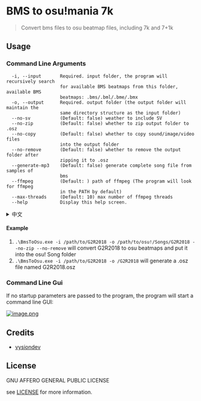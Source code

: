 # BMS to osu!mania 7k

> Convert bms files to osu beatmap files, including 7k and 7+1k

## Usage

### Command Line Arguments
```
  -i, --input       Required. input folder, the program will recursively search
                    for available BMS beatmaps from this folder, available BMS
                    beatmaps: .bms/.bml/.bme/.bmx
  -o, --output      Required. output folder (the output folder will maintain the
                    same directory structure as the input folder)
  --no-sv           (Default: false) weather to include SV
  --no-zip          (Default: false) whether to zip output folder to .osz
  --no-copy         (Default: false) whether to copy sound/image/video files
                    into the output folder
  --no-remove       (Default: false) whether to remove the output folder after
                    zipping it to .osz
  --generate-mp3    (Default: false) generate complete song file from samples of
                    bms
  --ffmpeg          (Default: ) path of ffmpeg (The program will look for ffmpeg
                    in the PATH by default)
  --max-threads     (Default: 10) max number of ffmpeg threads
  --help            Display this help screen.
```

<details>

<summary>
中文
</summary>

```

  -i, --input       Required. 输入文件夹，程序将在输入文件夹里递归查找可用的BMS谱面文件，可用的文件包括 .bms/.bml/.bme/.bmx
  -o, --output      Required. 输出文件夹（输出文件夹将保持和输入文件夹相同的目录结构）
  --no-sv           是否包含 SV（即是否包含变速），默认包含
  --no-zip          是否将输出文件夹压缩成 .osz，默认压缩
  --no-copy         是否将 bms 谱面中的 声音/bga/图片 文件复制到输出文件夹，默认复制
  --no-remove       是否在将输出文件夹压缩成 .osz 后删除输出文件夹，默认删除
  --generate-mp3    是否从 bms 的采样中生成完整 mp3 文件，默认不生成（需要有 ffmpeg）
  --ffmpeg          ffmpeg 可执行文件的路径，默认会在 PATH 中找
  --max-threads     ffmpeg 的最大调用线程数，默认 10（过大会导致在上下文切换中浪费大量的时间）
  --help            展示帮助信息（但是英文）
```
</details>

#### Example

1. `.\BmsToOsu.exe -i /path/to/G2R2018 -o /path/to/osu!/Songs/G2R2018 --no-zip --no-remove` will convert G2R2018 to osu beatmaps and put it into the osu! Song folder
2. `.\BmsToOsu.exe -i /path/to/G2R2018 -o /G2R2018` will generate a .osz file named G2R2018.osz


### Command Line Gui

If no startup parameters are passed to the program, the program will start a command line GUI:

[![image.png](https://i.postimg.cc/zDbtkwpx/image.png)](https://postimg.cc/hhn1Ddkm)

## Credits

- [vysiondev](https://github.com/vysiondev)

## License

GNU AFFERO GENERAL PUBLIC LICENSE

see [LICENSE](./LICENSE) for more information.
